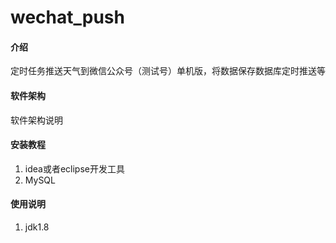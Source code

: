 # wechat_push

#### 介绍
定时任务推送天气到微信公众号（测试号）单机版，将数据保存数据库定时推送等

#### 软件架构
软件架构说明


#### 安装教程

1.  idea或者eclipse开发工具
2.  MySQL

#### 使用说明

1.  jdk1.8
